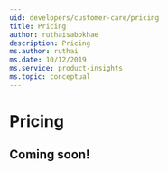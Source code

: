 ```yaml
---
uid: developers/customer-care/pricing
title: Pricing
author: ruthaisabokhae
description: Pricing
ms.author: ruthai
ms.date: 10/12/2019
ms.service: product-insights
ms.topic: conceptual
---
```


# Pricing 

## Coming soon!
